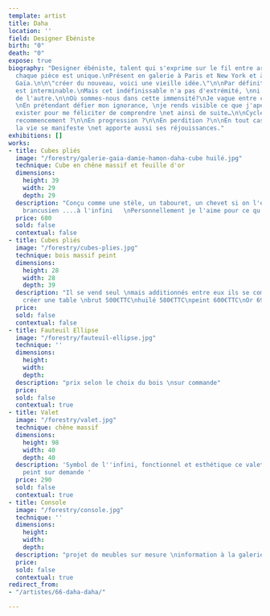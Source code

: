 ```yaml
---
template: artist
title: Daha
location: ''
field: Designer Ebéniste
birth: "0"
death: "0"
expose: true
biography: "Designer ébéniste, talent qui s'exprime sur le fil entre art et artisanat,
  chaque pièce est unique.\nPrésent en galerie à Paris et New York et à la Galerie
  Gaïa.\n\n\"créer du nouveau, voici une vieille idée.\"\n\nPar définition, l'infini
  est interminable.\nMais cet indéfinissable n'a pas d'extrémité, \nni d'un bout ni
  de l'autre.\n\nOù sommes-nous dans cette immensité?\nJe vague entre ces inconnus.
  \nEn prétendant défier mon ignorance, \nje rends visible ce que j'aperçois. \nFaire
  exister pour me féliciter de comprendre \net ainsi de suite…\n\nCycle éternel en
  recommencement ?\n\nEn progression ?\n\nEn perdition ?\n\nEn tout cas en évolution,
  la vie se manifeste \net apporte aussi ses réjouissances."
exhibitions: []
works:
- title: Cubes pliés
  image: "/forestry/galerie-gaia-damie-hamon-daha-cube huilé.jpg"
  technique: Cube en chêne massif et feuille d'or
  dimensions:
    height: 39
    width: 29
    depth: 29
  description: "Conçu comme une stèle, un tabouret, un chevet si on l'empile il devient
    brancusien ....à l'infini   \nPersonnellement je l'aime pour ce qu'il est"
  price: 680
  sold: false
  contextual: false
- title: Cubes pliés
  image: "/forestry/cubes-plies.jpg"
  technique: bois massif peint
  dimensions:
    height: 28
    width: 28
    depth: 39
  description: "Il se vend seul \nmais additionnés entre eux ils se complètent pour
    créer une table \nbrut 500€TTC\nhuilé 580€TTC\npeint 600€TTC\nOr 690€TTC"
  price: 
  sold: false
  contextual: false
- title: Fauteuil Ellipse
  image: "/forestry/fauteuil-ellipse.jpg"
  technique: ''
  dimensions:
    height: 
    width: 
    depth: 
  description: "prix selon le choix du bois \nsur commande"
  price: 
  sold: false
  contextual: true
- title: Valet
  image: "/forestry/valet.jpg"
  technique: chêne massif
  dimensions:
    height: 98
    width: 40
    depth: 40
  description: 'Symbol de l''infini, fonctionnel et esthétique ce valet peut-être
    peint sur demande '
  price: 290
  sold: false
  contextual: true
- title: Console
  image: "/forestry/console.jpg"
  technique: ''
  dimensions:
    height: 
    width: 
    depth: 
  description: "projet de meubles sur mesure \ninformation à la galerie"
  price: 
  sold: false
  contextual: true
redirect_from:
- "/artistes/66-daha-daha/"

---
```


